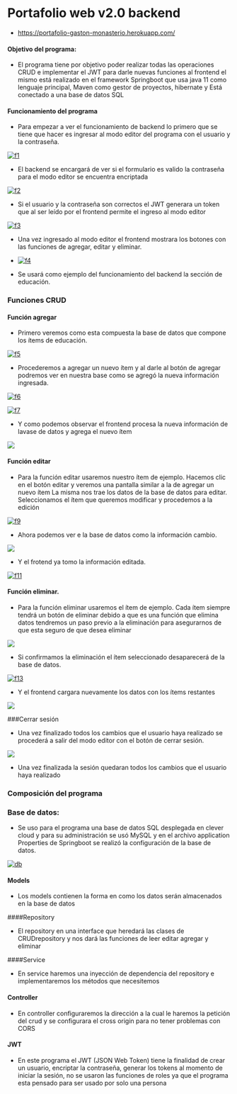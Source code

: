 # Portafolio web v2.0 backend
- https://portafolio-gaston-monasterio.herokuapp.com/

#### Objetivo del programa:
- El programa tiene por objetivo poder realizar todas las operaciones CRUD e implementar el JWT para darle nuevas funciones al frontend el mismo está realizado en el framework Springboot que usa java 11 como lenguaje principal, Maven como gestor de proyectos, hibernate y Está conectado a una base de datos SQL

#### Funcionamiento del programa
- Para empezar a ver el funcionamiento de backend lo primero que se tiene que hacer es ingresar al modo editor del programa con el usuario y la contraseña.

[![f1](https://raw.githubusercontent.com/gastonm1998/Portafolio-v2.0-backend-springboot/despliegue/src/main/java/com/backend/portafoliobackend/assets/f1.png "f1")](https://raw.githubusercontent.com/gastonm1998/Portafolio-v2.0-backend-springboot/despliegue/src/main/java/com/backend/portafoliobackend/assets/f1.png "f1")

- El backend se encargará de ver si el formulario es valido la contraseña para el modo editor se encuentra encriptada

[![f2](https://raw.githubusercontent.com/gastonm1998/Portafolio-v2.0-backend-springboot/despliegue/src/main/java/com/backend/portafoliobackend/assets/f2.png "f2")](https://raw.githubusercontent.com/gastonm1998/Portafolio-v2.0-backend-springboot/despliegue/src/main/java/com/backend/portafoliobackend/assets/f2.png "f2")

- Si el usuario y la contraseña son correctos el JWT generara un token que al ser leído por el frontend permite el ingreso al modo editor

[![f3](https://raw.githubusercontent.com/gastonm1998/Portafolio-v2.0-backend-springboot/despliegue/src/main/java/com/backend/portafoliobackend/assets/f3.png "f3")](https://raw.githubusercontent.com/gastonm1998/Portafolio-v2.0-backend-springboot/despliegue/src/main/java/com/backend/portafoliobackend/assets/f3.png "f3")

- Una vez ingresado al modo editor el frontend mostrara los botones con las funciones de agregar, editar y eliminar.

- [![f4](https://raw.githubusercontent.com/gastonm1998/Portafolio-v2.0-backend-springboot/despliegue/src/main/java/com/backend/portafoliobackend/assets/f4.png "f4")](https://raw.githubusercontent.com/gastonm1998/Portafolio-v2.0-backend-springboot/despliegue/src/main/java/com/backend/portafoliobackend/assets/f4.png "f4")

- Se usará como ejemplo del funcionamiento del backend la sección de educación. 

### Funciones CRUD

#### Función agregar
- Primero veremos como esta compuesta la base de datos que compone los ítems de educación.

[![f5](https://raw.githubusercontent.com/gastonm1998/Portafolio-v2.0-backend-springboot/despliegue/src/main/java/com/backend/portafoliobackend/assets/f5.png "f5")](https://raw.githubusercontent.com/gastonm1998/Portafolio-v2.0-backend-springboot/despliegue/src/main/java/com/backend/portafoliobackend/assets/f5.png "f5")


- Procederemos a agregar un nuevo ítem y al darle al botón de agregar podremos ver en nuestra base como se agregó la nueva información ingresada.

[![f6](https://raw.githubusercontent.com/gastonm1998/Portafolio-v2.0-backend-springboot/despliegue/src/main/java/com/backend/portafoliobackend/assets/f6.png "f6")](https://raw.githubusercontent.com/gastonm1998/Portafolio-v2.0-backend-springboot/despliegue/src/main/java/com/backend/portafoliobackend/assets/f6.png "f6")

[![f7](https://raw.githubusercontent.com/gastonm1998/Portafolio-v2.0-backend-springboot/despliegue/src/main/java/com/backend/portafoliobackend/assets/f7.png "f7")](https://raw.githubusercontent.com/gastonm1998/Portafolio-v2.0-backend-springboot/despliegue/src/main/java/com/backend/portafoliobackend/assets/f7.png "f7")

- Y como podemos observar el frontend procesa la nueva información de lavase de datos y agrega el nuevo ítem

[![](https://raw.githubusercontent.com/gastonm1998/Portafolio-v2.0-backend-springboot/despliegue/src/main/java/com/backend/portafoliobackend/assets/f8.png)](https://raw.githubusercontent.com/gastonm1998/Portafolio-v2.0-backend-springboot/despliegue/src/main/java/com/backend/portafoliobackend/assets/f8.png)

#### Función editar

- Para la función editar usaremos nuestro ítem de ejemplo. Hacemos clic en el botón editar y veremos una pantalla similar a la de agregar un nuevo ítem
La misma nos trae los datos de la base de datos para editar. Seleccionamos el ítem que queremos modificar y procedemos a la edición 

[![f9](https://raw.githubusercontent.com/gastonm1998/Portafolio-v2.0-backend-springboot/despliegue/src/main/java/com/backend/portafoliobackend/assets/f9.png "f9")](https://raw.githubusercontent.com/gastonm1998/Portafolio-v2.0-backend-springboot/despliegue/src/main/java/com/backend/portafoliobackend/assets/f9.png "f9")

- Ahora podemos ver e la base de datos como la información cambio.

[![](https://raw.githubusercontent.com/gastonm1998/Portafolio-v2.0-backend-springboot/despliegue/src/main/java/com/backend/portafoliobackend/assets/f10.png)](https://raw.githubusercontent.com/gastonm1998/Portafolio-v2.0-backend-springboot/despliegue/src/main/java/com/backend/portafoliobackend/assets/f10.png)

- Y el frotend ya tomo la información editada.

[![f11](https://raw.githubusercontent.com/gastonm1998/Portafolio-v2.0-backend-springboot/despliegue/src/main/java/com/backend/portafoliobackend/assets/f11.png "f11")](https://raw.githubusercontent.com/gastonm1998/Portafolio-v2.0-backend-springboot/despliegue/src/main/java/com/backend/portafoliobackend/assets/f11.png "f11")

#### Función eliminar.

- Para la función eliminar usaremos el ítem de ejemplo. Cada ítem siempre tendrá un botón de eliminar debido a que es una función que elimina datos tendremos un paso previo a la eliminación para asegurarnos de que esta seguro de que desea eliminar 

[![](https://raw.githubusercontent.com/gastonm1998/Portafolio-v2.0-backend-springboot/despliegue/src/main/java/com/backend/portafoliobackend/assets/f12.png)](https://raw.githubusercontent.com/gastonm1998/Portafolio-v2.0-backend-springboot/despliegue/src/main/java/com/backend/portafoliobackend/assets/f12.png)

- Si confirmamos la eliminación el ítem seleccionado desaparecerá de la base de datos.

[![f13](https://raw.githubusercontent.com/gastonm1998/Portafolio-v2.0-backend-springboot/despliegue/src/main/java/com/backend/portafoliobackend/assets/f13.png "f13")](https://raw.githubusercontent.com/gastonm1998/Portafolio-v2.0-backend-springboot/despliegue/src/main/java/com/backend/portafoliobackend/assets/f13.png "f13")

- Y el frontend cargara nuevamente los datos con los ítems restantes

[![](https://raw.githubusercontent.com/gastonm1998/Portafolio-v2.0-backend-springboot/despliegue/src/main/java/com/backend/portafoliobackend/assets/f14.png)](https://raw.githubusercontent.com/gastonm1998/Portafolio-v2.0-backend-springboot/despliegue/src/main/java/com/backend/portafoliobackend/assets/f14.png)

###Cerrar sesión 

- Una vez finalizado todos los cambios que el usuario haya realizado se procederá a salir del modo editor con el botón de cerrar sesión.

[![](https://raw.githubusercontent.com/gastonm1998/Portafolio-v2.0-backend-springboot/despliegue/src/main/java/com/backend/portafoliobackend/assets/f15.png)](https://raw.githubusercontent.com/gastonm1998/Portafolio-v2.0-backend-springboot/despliegue/src/main/java/com/backend/portafoliobackend/assets/f15.png)

- Una vez finalizada la sesión quedaran todos los cambios que el usuario haya realizado 

### Composición del programa

### Base de datos:

- Se uso para el programa una base de datos SQL desplegada en clever cloud y para su administración se usó MySQL y en el archivo application Properties de Springboot se realizó la configuración de la base de datos.

[![db](https://raw.githubusercontent.com/gastonm1998/Portafolio-v2.0-backend-springboot/despliegue/src/main/java/com/backend/portafoliobackend/assets/db1.png "db")](https://raw.githubusercontent.com/gastonm1998/Portafolio-v2.0-backend-springboot/despliegue/src/main/java/com/backend/portafoliobackend/assets/db1.png "db")

#### Models 

- Los models contienen la forma en como los datos serán almacenados en la base de datos

####Repository

- El repository en una interface que heredará las clases de CRUDrepository y nos dará las funciones de leer editar agregar y eliminar

####Service

- En service haremos una inyección de dependencia del repository e implementaremos los métodos que necesitemos

#### Controller

- En controller configuraremos la dirección a la cual le haremos la petición del crud y se configurara el cross origin para no tener problemas con CORS 

#### JWT

- En este programa el JWT (JSON Web Token) tiene la finalidad de crear un usuario, encriptar la contraseña, generar los tokens al momento de iniciar la sesión, no se usaron las funciones de roles ya que el programa esta pensado para ser usado por solo una persona  
